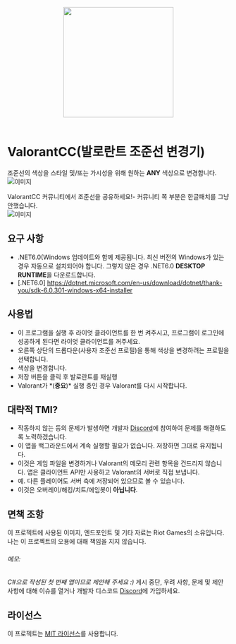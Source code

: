 <p align="center">
    <img src="https://i.imgur.com/6sh6Mng.png" width="250" height="250"><br></a>
    <br>

# ValorantCC(발로란트 조준선 변경기)
조준선의 색상을 스타일 및/또는 가시성을 위해 원하는 **ANY** 색상으로 변경합니다.
![이미지](https://user-images.githubusercontent.com/43877122/173779816-0b21727b-697e-4567-abff-e6765fdd3be2.PNG)

ValorantCC 커뮤니티에서 조준선을 공유하세요!- 커뮤니티 쪽 부분은 한글패치를 그냥 안했습니다.<br/>
![이미지](https://user-images.githubusercontent.com/87055977/155284365-c802a73e-5062-4d36-b089-4116c2d85e9a.png)

## 요구 사항
- .NET6.0(Windows 업데이트와 함께 제공됩니다. 최신 버전의 Windows가 있는 경우 자동으로 설치되어야 합니다. 그렇지 않은 경우 .NET6.0 **DESKTOP RUNTIME**을 다운로드합니다.
- [.NET6.0] https://dotnet.microsoft.com/en-us/download/dotnet/thank-you/sdk-6.0.301-windows-x64-installer

## 사용법
- 이 프로그램을 실행 후 라이엇 클라이언트를 한 번 켜주시고, 프로그램이 로그인에 성공하게 된다면 라이엇 클라이언트를 꺼주세요.
- 오른쪽 상단의 드롭다운(사용자 조준선 프로필)을 통해 색상을 변경하려는 프로필을 선택합니다.
- 색상을 변경합니다.
- 저장 버튼을 클릭 후 발로란트를 재실행
- Valorant가 \*(**중요**)\* 실행 중인 경우 Valorant를 다시 시작합니다.

## 대략적 TMI?
- 작동하지 않는 등의 문제가 발생하면 개발자 [Discord](https://discord.gg/ME5EdK8U9v)에 참여하여 문제를 해결하도록 노력하겠습니다.
- 이 앱을 백그라운드에서 계속 실행할 필요가 없습니다. 저장하면 그대로 유지됩니다.
- 이것은 게임 파일을 변경하거나 Valorant의 메모리 관련 항목을 건드리지 않습니다. 앱은 클라이언트 API만 사용하고 Valorant의 서버로 직접 보냅니다.
- 예. 다른 플레이어도 서버 측에 저장되어 있으므로 볼 수 있습니다.
- 이것은 오버레이/해킹/치트/에임봇이 **아닙니다**.

## 면책 조항
이 프로젝트에 사용된 이미지, 엔드포인트 및 기타 자료는 Riot Games의 소유입니다.
나는 이 프로젝트의 오용에 대해 책임을 지지 않습니다.

###### *메모:*
*C#으로 작성된 첫 번째 앱이므로 제안해 주세요 :)*
게시 중단, 우려 사항, 문제 및 제안 사항에 대해
이슈를 열거나 개발자 디스코드 [Discord](https://discord.gg/ME5EdK8U9v)에 가입하세요.

## 라이선스
이 프로젝트는 [MIT 라이선스](https://github.com/weedeej/ValorantCC/blob/master/LICENSE)를 사용합니다.
